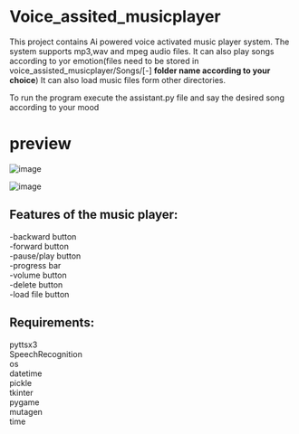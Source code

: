 # Voice_assited_musicplayer
This project contains Ai powered voice activated music player system.
The system supports mp3,wav and mpeg audio files.
It can also play songs according to yor emotion(files need to be stored in voice_assisted_musicplayer/Songs/[-] **folder name according to your choice**)
It can also load music files form other directories.

To run the program execute the assistant.py file and say the desired song according to your mood
# preview
![image](https://user-images.githubusercontent.com/115635715/195788102-1906c8b2-edd7-456b-9a10-7130bfb19704.png)

![image](https://user-images.githubusercontent.com/115635715/195788334-144aab6a-bb67-42a1-a427-63ceef34a8fe.png)


## Features of the music player:
-backward button<br>
-forward button<br>
-pause/play button<br>
-progress bar<br>
-volume button<br>
-delete button<br>
-load file button<br>


## Requirements:<br>
pyttsx3<br>
SpeechRecognition<br>
os<br>
datetime<br>
pickle<br>
tkinter<br>
pygame<br>
mutagen<br>
time<br>
